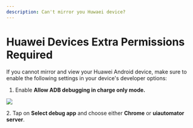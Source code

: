 ```yaml
---
description: Can't mirror you Huwaei device?
---
```


# Huawei Devices Extra Permissions Required

If you cannot mirror and view your Huawei Android device, make sure to enable the following settings in your device's developer options:

1. Enable **Allow ADB debugging in charge only mode.**&#x20;

![](https://downloads.intercomcdn.com/i/o/205861233/bce807295b2abd7b9385889e/The-Allow-ADB-debugging-in-charge-only-mode-option-in-Huawei-Honor-phones.png)

2\. Tap on **Select debug app**  and choose either **Chrome** or **uiautomator server**.
